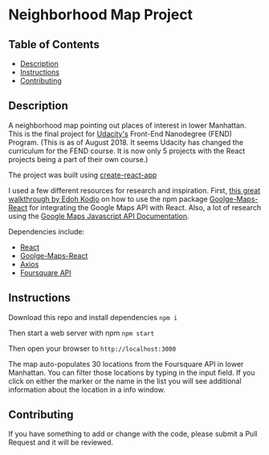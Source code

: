 # Neighborhood Map Project

## Table of Contents

* [Description](#description)
* [Instructions](#instructions)
* [Contributing](#contributing)

## Description

A neighborhood map pointing out places of interest in lower Manhattan.  
This is the final project for [Udacity's](https://www.udacity.com/) Front-End Nanodegree (FEND) Program. (This is as of August 2018. It seems Udacity has changed the curriculum
for the FEND course.  It is now only 5 projects with the React projects being a part
of their own course.)

The project was built using [create-react-app](https://github.com/facebook/create-react-app)

I used a few different resources for research and inspiration.  First,
[this great walkthrough by Edoh Kodjo](https://www.youtube.com/watch?v=9t1xxypdkrE&feature=youtu.be)
on how to use the npm package [Goolge-Maps-React](https://github.com/fullstackreact/google-maps-react) for
integrating the Google Maps API with React.  Also, a lot of research using the
[Google Maps Javascript API Documentation](https://developers.google.com/maps/documentation/javascript/tutorial).

Dependencies include:
  * [React](https://reactjs.org/)
  * [Goolge-Maps-React](https://github.com/fullstackreact/google-maps-react)
  * [Axios](https://www.npmjs.com/package/axios)
  * [Foursquare API](https://developer.foursquare.com/)

## Instructions

Download this repo and install dependencies ```npm i```

Then start a web server with npm ```npm start```

Then open your browser to ```http://localhost:3000```

The map auto-populates 30 locations from the Foursquare API in lower
Manhattan.  You can filter those locations by typing in the input field.  If you
click on either the marker or the name in the list you will see additional
information about the location in a info window.

## Contributing

If you have something to add or change with the code, please submit a Pull
Request and it will be reviewed.
